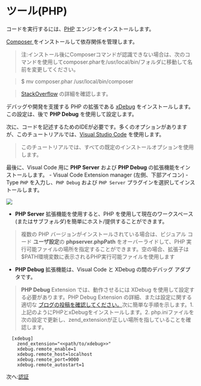 # ツール(PHP)

コードを実行するには、[PHP](http://php.net/downloads.php) エンジンをインストールします。 

[Composer ](https://getcomposer.org/download/) をインストールして依存関係を管理します。 

>注:インストール後にComposerコマンドが認識できない場合は、次のコマンドを使用してcomposer.pharを/usr/local/bin/フォルダに移動して名前を変更してください。 

>$ mv composer.phar /usr/local/bin/composer 

> [StackOverflow](https://stackoverflow.com/questions/25018894/osx-bash-composer-command-not-found) の詳細を確認します。
  
 デバッグや開発を支援する PHP の拡張である [xDebug](https://xdebug.org/index.php) をインストールします。この設定は、後で **PHP Debug** を使用して設定します。

次に、コードを記述するためのIDEが必要です。多くのオプションがありますが、このチュートリアルでは、[Visual Studio Code](https://code.visualstudio.com/) を使用します。

> このチュートリアルでは、すべての既定のインストールオプションを使用します。

最後に、Visual Code 用に **PHP Server** および **PHP Debug** の拡張機能をインストールします。 - Visual Code Extension manager (左側、下部アイコン) - Type `PHP` を入力し、`PHP Debug` および `PHP Server` プラグインを選択してインストールします。

![](_media/php/vs_code_extension.png) 

- **PHP Server** 拡張機能を使用すると、PHP を使用して現在のワークスペース(またはサブフォルダ)を簡単にホスト/提供することができます。
> 複数の PHP バージョンがインストールされている場合は、ビジュアル コード **ユーザ設定**の **phpserver.phpPath** をオーバーライドして、PHP 実行可能ファイルの場所を指定することができます。空の場合、拡張子は$PATH環境変数に表示されるPHP実行可能ファイルを使用します
 

- **PHP Debug** 拡張機能は、Visual Code と XDebug の間のデバッグ アダプタです。 
> **PHP Debug** Extension では、動作させるには XDebug を使用して設定する必要があります。PHP Debug Extension の詳細、または設定に関する適切な [ブログの投稿を確認してください。](https://blogs.msdn.microsoft.com/nicktrog/2016/02/11/configuring-visual-studio-code-for-php-development/)次に簡単な手順を示します。1.上記のようにPHPとxDebugをインストールします。2\. php.iniファイルを次の設定で更新し、zend_extensionが正しい場所を指していることを確認します。

      [xdebug]
        zend_extension="<<path/to/xdebug>>"
        xdebug.remote_enable=1
        xdebug.remote_host=localhost
        xdebug.remote_port=9000
        xdebug.remote_autostart=1


次へ:[認証](/ja_jp/oauth/)